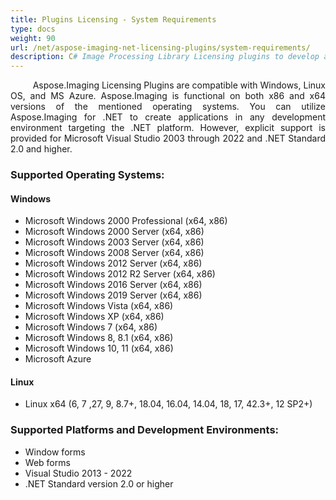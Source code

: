 ```yaml
---
title: Plugins Licensing - System Requirements
type: docs
weight: 90
url: /net/aspose-imaging-net-licensing-plugins/system-requirements/
description: C# Image Processing Library Licensing plugins to develop applications in any development environment that targets the .NET Standard 2.0 and higher.
---
```


<p align='justify'>
&nbsp;&nbsp;&nbsp;&nbsp;&nbsp;&nbsp;&nbsp;&nbsp;
Aspose.Imaging Licensing Plugins are compatible with Windows, Linux OS, and MS Azure. Aspose.Imaging is functional on both x86 and x64 versions of the mentioned operating systems. You can utilize Aspose.Imaging for .NET to create applications in any development environment targeting the .NET platform. However, explicit support is provided for Microsoft Visual Studio 2003 through 2022 and .NET Standard 2.0 and higher.
</p>

### **Supported Operating Systems:**

#### **Windows**

- Microsoft Windows 2000 Professional (x64, x86)
- Microsoft Windows 2000 Server (x64, x86)
- Microsoft Windows 2003 Server (x64, x86)
- Microsoft Windows 2008 Server (x64, x86)
- Microsoft Windows 2012 Server (x64, x86)
- Microsoft Windows 2012 R2 Server (x64, x86)
- Microsoft Windows 2016 Server (x64, x86)
- Microsoft Windows 2019 Server (x64, x86)
- Microsoft Windows Vista (x64, x86)
- Microsoft Windows XP (x64, x86)
- Microsoft Windows 7 (x64, x86)
- Microsoft Windows 8, 8.1 (x64, x86)
- Microsoft Windows 10, 11 (x64, x86)
- Microsoft Azure 

#### **Linux**

- Linux x64 (6, 7 ,27, 9, 8.7+, 18.04, 16.04, 14.04, 18, 17, 42.3+, 12 SP2+)

### **Supported Platforms and Development Environments:**

- Window forms
- Web forms
- Visual Studio 2013 - 2022
- .NET Standard version 2.0 or higher
